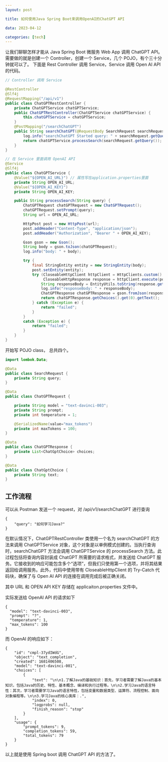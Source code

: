```yaml
---
layout: post

title: 如何使用Java Spring Boot来调用OpenAI的ChatGPT API

data: 2023-04-12

categories: [tech]
---
```


让我们聊聊怎样才能从 Java Spring Boot 微服务 Web App 调用 ChatGPT API。
需要做的就是创建一个 Controller，创建一个 Service，几个 POJO，有个三十分钟就可以了。
下面是 Rest Controller 调用 Service，Service 调用 Open AI API 的代码。

```java
// Controller 调用 Service

@RestController
@Slf4j
@RequestMapping("/api/v1")
public class ChatGPTRestController {
    private ChatGPTService chatGPTService;
    public ChatGPTRestController(ChatGPTService chatGPTService) {
        this.chatGPTService = chatGPTService;
    }
    @PostMapping("/searchChatGPT")
    public String searchChatGPT(@RequestBody SearchRequest searchRequest) {
        log.info("searchChatGPT Started query: " + searchRequest.getQuery());
        return chatGPTService.processSearch(searchRequest.getQuery());
    }
}
```

```java
// 在 Service 里面调用 OpenAI API
@Service
@Slf4j
public class ChatGPTService {
    @Value("${OPEN_AI_URL}") // 属性写在application.properties里面
    private String OPEN_AI_URL;
    @Value("${OPEN_AI_KEY}")
    private String OPEN_AI_KEY;

    public String processSearch(String query) {
        ChatGPTRequest chatGPTRequest = new ChatGPTRequest();
        chatGPTRequest.setPrompt(query);
        String url = OPEN_AI_URL;

        HttpPost post = new HttpPost(url);
        post.addHeader("Content-Type", "application/json");
        post.addHeader("Authorization", "Bearer " + OPEN_AI_KEY);

        Gson gson = new Gson();
        String body = gson.toJson(chatGPTRequest);
        log.info("body: " + body);

        try {
            final StringEntity entity = new StringEntity(body);
            post.setEntity(entity);
            try (CloseableHttpClient httpClient = HttpClients.custom().build();
                 CloseableHttpResponse response = httpClient.execute(post)) {
                String responseBody = EntityUtils.toString(response.getEntity());
                log.info("responseBody: " + responseBody);
                ChatGPTResponse chatGPTResponse = gson.fromJson(responseBody, ChatGPTResponse.class);
                return chatGPTResponse.getChoices().get(0).getText();
            } catch (Exception e) {
                return "failed";
            }
        }
        catch (Exception e) {
            return "failed";
        }
    }
}
```

开始写 POJO class， 总共四个。

```java
import lombok.Data;

@Data
public class SearchRequest {
    private String query;
}
```

```java
@Data
public class ChatGPTRequest {

    private String model = "text-davinci-003";
    private String prompt;
    private int temperature = 1;

    @SerializedName(value="max_tokens")
    private int maxTokens = 100;
}
```

```java
@Data
public class ChatGPTResponse {
    private List<ChatGptChoice> choices;
}
```

```java
@Data
public class ChatGptChoice {
    private String text;
}
```

## 工作流程

可以从 Postman 发送一个 request，对 /api/v1/searchChatGPT 进行查询

```
{
    "query": "如何学习Java?"
}
```

在默认情况下，ChatGPTRestController 类使用一个名为 searchChatGPT 的方法来调用 ChatGPTService 对象，这个对象是以单例模式创建的。当执行查询时，searchChatGPT 方法会调用 ChatGPTService 的 processSearch 方法。此过程包括将查询内容封装成 ChatGPT 所需要的请求格式，并发送给 ChatGPT 服务。它接收到的响应可能包含多个“选项”，但我们只使用第一个选项，并将其结果返回给调用服务。此外，代码中使用带有 CloseableHttpClient 的 Try-Catch 代码块，确保了与 Open AI API 的连接在调用完成后被正确关闭。

其中 URL 和 OPEN API KEY 存储在 applicaiton.properties 文件中。

实际发送给 OpenAI API 的请求如下

```
{
  "model": "text-davinci-003",
  "prompt": "?",
  "temperature": 1,
  "max_tokens": 100
}
```

而 OpenAI 的响应如下：

```
{
    "id": "cmpl-37ydIWdG",
    "object": "text_completion",
    "created": 1681406508,
    "model": "text-davinci-001",
    "choices": [
        {
            "text": "\n\n1.了解Java的基础知识：首先，学习者需要了解Java的基本知识，包括Java的历史、特性、基本概念、编译和执行过程等。\n\n2.学习Java的语言特性：其次，学习者需要学习Java的语言特性，包括变量和数据类型、运算符、流程控制、面向对象编程等。\n\n3.学习Java的核心类库：.",
            "index": 0,
            "logprobs": null,
            "finish_reason": "stop"
        }
    ],
    "usage": {
        "prompt_tokens": 9,
        "completion_tokens": 59,
        "total_tokens": 79
    }
}
```

以上就是使用 Spring boot 调用 ChatGPT API 的方法了。